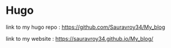 # Hugo 
link to my hugo repo : https://github.com/Sauravroy34/My_blog

link to my website : https://sauravroy34.github.io/My_blog/


